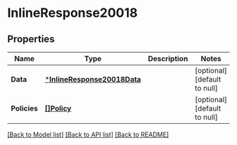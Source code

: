 # InlineResponse20018

## Properties
Name | Type | Description | Notes
------------ | ------------- | ------------- | -------------
**Data** | [***InlineResponse20018Data**](inline_response_200_18_data.md) |  | [optional] [default to null]
**Policies** | [**[]Policy**](Policy.md) |  | [optional] [default to null]

[[Back to Model list]](../README.md#documentation-for-models) [[Back to API list]](../README.md#documentation-for-api-endpoints) [[Back to README]](../README.md)

